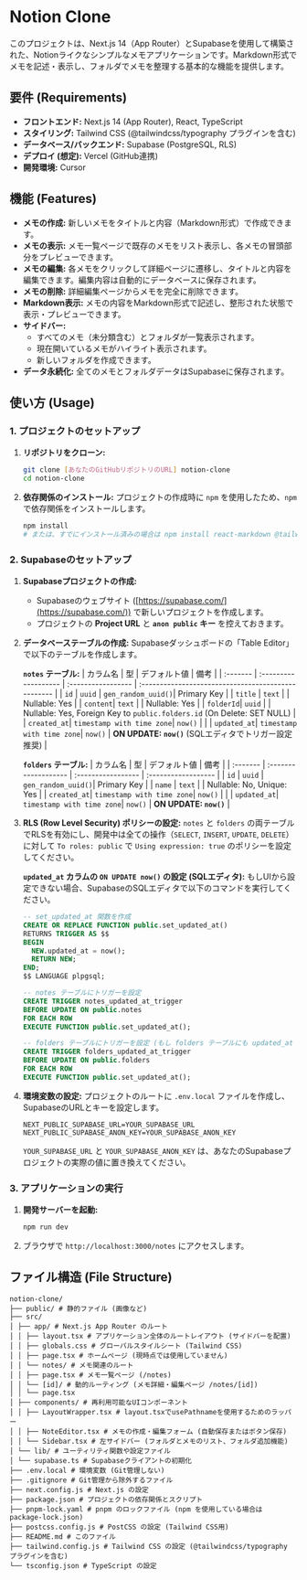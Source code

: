 # Notion Clone

このプロジェクトは、Next.js 14（App Router）とSupabaseを使用して構築された、Notionライクなシンプルなメモアプリケーションです。Markdown形式でメモを記述・表示し、フォルダでメモを整理する基本的な機能を提供します。

## 要件 (Requirements)

*   **フロントエンド:** Next.js 14 (App Router), React, TypeScript
*   **スタイリング:** Tailwind CSS (@tailwindcss/typography プラグインを含む)
*   **データベース/バックエンド:** Supabase (PostgreSQL, RLS)
*   **デプロイ (想定):** Vercel (GitHub連携)
*   **開発環境:** Cursor

## 機能 (Features)

*   **メモの作成:** 新しいメモをタイトルと内容（Markdown形式）で作成できます。
*   **メモの表示:** メモ一覧ページで既存のメモをリスト表示し、各メモの冒頭部分をプレビューできます。
*   **メモの編集:** 各メモをクリックして詳細ページに遷移し、タイトルと内容を編集できます。編集内容は自動的にデータベースに保存されます。
*   **メモの削除:** 詳細編集ページからメモを完全に削除できます。
*   **Markdown表示:** メモの内容をMarkdown形式で記述し、整形された状態で表示・プレビューできます。
*   **サイドバー:**
    *   すべてのメモ（未分類含む）とフォルダが一覧表示されます。
    *   現在開いているメモがハイライト表示されます。
    *   新しいフォルダを作成できます。
*   **データ永続化:** 全てのメモとフォルダデータはSupabaseに保存されます。

## 使い方 (Usage)

### 1. プロジェクトのセットアップ

1.  **リポジトリをクローン:**
    ```bash
    git clone [あなたのGitHubリポジトリのURL] notion-clone
    cd notion-clone
    ```

2.  **依存関係のインストール:**
    プロジェクトの作成時に `npm` を使用したため、`npm` で依存関係をインストールします。
    ```bash
    npm install
    # または、すでにインストール済みの場合は npm install react-markdown @tailwindcss/typography などを実行
    ```

### 2. Supabaseのセットアップ

1.  **Supabaseプロジェクトの作成:**
    *   Supabaseのウェブサイト ([https://supabase.com/](https://supabase.com/)) で新しいプロジェクトを作成します。
    *   プロジェクトの **Project URL** と **`anon public` キー** を控えておきます。

2.  **データベーステーブルの作成:**
    Supabaseダッシュボードの「Table Editor」で以下のテーブルを作成します。

    **`notes` テーブル:**
    | カラム名 | 型                   | デフォルト値       | 備考                                                |
    | :------- | :------------------- | :----------------- | :-------------------------------------------------- |
    | `id`     | `uuid`               | `gen_random_uuid()`| Primary Key                                         |
    | `title`  | `text`               |                    | Nullable: Yes                                       |
    | `content`| `text`               |                    | Nullable: Yes                                       |
    | `folderId`| `uuid`              |                    | Nullable: Yes, Foreign Key to `public.folders.id` (On Delete: SET NULL) |
    | `created_at`| `timestamp with time zone`| `now()`      |                                                     |
    | `updated_at`| `timestamp with time zone`| `now()`      | **ON UPDATE: `now()`** (SQLエディタでトリガー設定推奨) |

    **`folders` テーブル:**
    | カラム名 | 型                   | デフォルト値       | 備考                |
    | :------- | :------------------- | :----------------- | :------------------ |
    | `id`     | `uuid`               | `gen_random_uuid()`| Primary Key         |
    | `name`   | `text`               |                    | Nullable: No, Unique: Yes |
    | `created_at`| `timestamp with time zone`| `now()`      |                     |
    | `updated_at`| `timestamp with time zone`| `now()`      | **ON UPDATE: `now()`** |

3.  **RLS (Row Level Security) ポリシーの設定:**
    `notes` と `folders` の両テーブルでRLSを有効にし、開発中は全ての操作（`SELECT`, `INSERT`, `UPDATE`, `DELETE`）に対して `To roles: public` で `Using expression: true` のポリシーを設定してください。

    **`updated_at` カラムの `ON UPDATE now()` の設定 (SQLエディタ):**
    もしUIから設定できない場合、SupabaseのSQLエディタで以下のコマンドを実行してください。

    ```sql
    -- set_updated_at 関数を作成
    CREATE OR REPLACE FUNCTION public.set_updated_at()
    RETURNS TRIGGER AS $$
    BEGIN
      NEW.updated_at = now();
      RETURN NEW;
    END;
    $$ LANGUAGE plpgsql;

    -- notes テーブルにトリガーを設定
    CREATE TRIGGER notes_updated_at_trigger
    BEFORE UPDATE ON public.notes
    FOR EACH ROW
    EXECUTE FUNCTION public.set_updated_at();

    -- folders テーブルにトリガーを設定 (もし folders テーブルにも updated_at があれば)
    CREATE TRIGGER folders_updated_at_trigger
    BEFORE UPDATE ON public.folders
    FOR EACH ROW
    EXECUTE FUNCTION public.set_updated_at();
    ```

4.  **環境変数の設定:**
    プロジェクトのルートに `.env.local` ファイルを作成し、SupabaseのURLとキーを設定します。
    ```
    NEXT_PUBLIC_SUPABASE_URL=YOUR_SUPABASE_URL
    NEXT_PUBLIC_SUPABASE_ANON_KEY=YOUR_SUPABASE_ANON_KEY
    ```
    `YOUR_SUPABASE_URL` と `YOUR_SUPABASE_ANON_KEY` は、あなたのSupabaseプロジェクトの実際の値に置き換えてください。

### 3. アプリケーションの実行

1.  **開発サーバーを起動:**
    ```bash
    npm run dev
    ```

2.  ブラウザで `http://localhost:3000/notes` にアクセスします。

## ファイル構造 (File Structure)
 ```
notion-clone/
├── public/ # 静的ファイル (画像など)
├── src/
│ ├── app/ # Next.js App Router のルート
│ │ ├── layout.tsx # アプリケーション全体のルートレイアウト (サイドバーを配置)
│ │ ├── globals.css # グローバルスタイルシート (Tailwind CSS)
│ │ ├── page.tsx # ホームページ (現時点では使用していません)
│ │ └── notes/ # メモ関連のルート
│ │ ├── page.tsx # メモ一覧ページ (/notes)
│ │ └── [id]/ # 動的ルーティング (メモ詳細・編集ページ /notes/[id])
│ │ └── page.tsx
│ ├── components/ # 再利用可能なUIコンポーネント
│ │ ├── LayoutWrapper.tsx # layout.tsxでusePathnameを使用するためのラッパー
│ │ ├── NoteEditor.tsx # メモの作成・編集フォーム (自動保存またはボタン保存)
│ │ └── Sidebar.tsx # 左サイドバー (フォルダとメモのリスト、フォルダ追加機能)
│ └── lib/ # ユーティリティ関数や設定ファイル
│ └── supabase.ts # Supabaseクライアントの初期化
├── .env.local # 環境変数 (Git管理しない)
├── .gitignore # Git管理から除外するファイル
├── next.config.js # Next.js の設定
├── package.json # プロジェクトの依存関係とスクリプト
├── pnpm-lock.yaml # pnpm のロックファイル (npm を使用している場合は package-lock.json)
├── postcss.config.js # PostCSS の設定 (Tailwind CSS用)
├── README.md # このファイル
├── tailwind.config.js # Tailwind CSS の設定 (@tailwindcss/typography プラグインを含む)
└── tsconfig.json # TypeScript の設定
 ```


